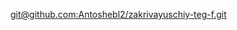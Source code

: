 [git@github.com:Antoshebl2/zakrivayuschiy-teg-f.git](https://antoshebl2.github.io/zakrivayuschiy-teg-f/)
